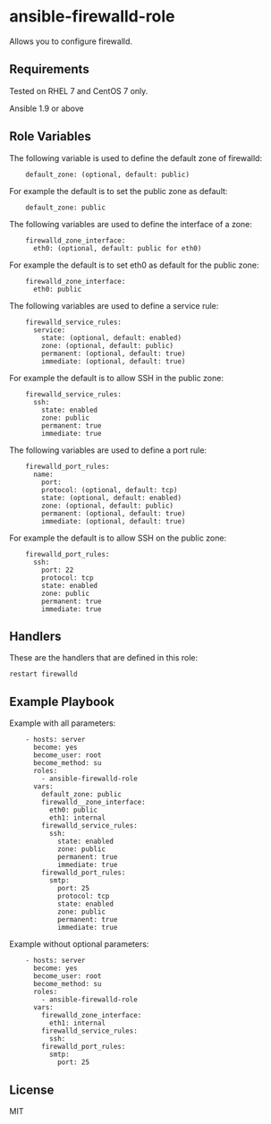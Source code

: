 ansible-firewalld-role
=========

Allows you to configure firewalld.

Requirements
------------

Tested on RHEL 7 and CentOS 7 only. 

Ansible 1.9 or above 

Role Variables
--------------

The following variable is used to define the default zone of firewalld:

```
    default_zone: (optional, default: public)
```

For example the default is to set the public zone as default: 

```
    default_zone: public
```

The following variables are used to define the interface of a zone:

```
    firewalld_zone_interface:
      eth0: (optional, default: public for eth0)
```

For example the default is to set eth0 as default for the public zone: 

```
    firewalld_zone_interface:
      eth0: public
```

The following variables are used to define a service rule: 

```
    firewalld_service_rules: 
      service:
        state: (optional, default: enabled)
        zone: (optional, default: public) 
        permanent: (optional, default: true)
        immediate: (optional, default: true)
```

For example the default is to allow SSH in the public zone: 

```
    firewalld_service_rules: 
      ssh:
        state: enabled
        zone: public
        permanent: true
        immediate: true
```

The following variables are used to define a port rule: 

```
    firewalld_port_rules: 
      name:
        port:
        protocol: (optional, default: tcp)
        state: (optional, default: enabled)
        zone: (optional, default: public)
        permanent: (optional, default: true)
        immediate: (optional, default: true)
```

For example the default is to allow SSH on the public zone: 

```
    firewalld_port_rules: 
      ssh:
        port: 22
        protocol: tcp
        state: enabled
        zone: public
        permanent: true
        immediate: true
```

Handlers
--------

These are the handlers that are defined in this role:

    restart firewalld

Example Playbook
----------------

Example with all parameters:
```
    - hosts: server
      become: yes
      become_user: root
      become_method: su
      roles:
        - ansible-firewalld-role
      vars:
        default_zone: public
        firewalld__zone_interface:
          eth0: public
          eth1: internal
        firewalld_service_rules:
          ssh:
            state: enabled
            zone: public
            permanent: true
            immediate: true
        firewalld_port_rules:
          smtp:
            port: 25
            protocol: tcp
            state: enabled
            zone: public
            permanent: true
            immediate: true
```

Example without optional parameters:
```
    - hosts: server
      become: yes
      become_user: root
      become_method: su
      roles:
        - ansible-firewalld-role
      vars:
        firewalld_zone_interface:
          eth1: internal
        firewalld_service_rules:
          ssh:
        firewalld_port_rules:
          smtp:
            port: 25
```

License
-------

MIT


